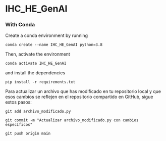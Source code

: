 # IHC_HE_GenAI

### With Conda
Create a conda environment by running
```
conda create --name IHC_HE_GenAI python=3.8
```
Then, activate the environment
```
conda activate IHC_HE_GenAI
```
and install the dependencies

```
pip install -r requirements.txt
```

Para actualizar un archivo que has modificado en tu repositorio local y que esos cambios se reflejen en el repositorio compartido en GitHub, sigue estos pasos:

```
git add archivo_modificado.py

git commit -m "Actualizar archivo_modificado.py con cambios específicos"

git push origin main
```


